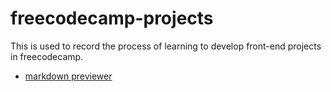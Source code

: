 # freecodecamp-projects
This is used to record the process of learning to develop front-end projects in freecodecamp.

- [markdown previewer](./markdown-previewer)
